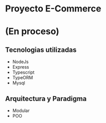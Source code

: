 <h1>Proyecto E-Commerce<h1/>
<span>(En proceso)</span>
 
<h2>Tecnologias utilizadas</h2>
  <ul>
    <li>NodeJs</li>
    <li>Express</li>
    <li>Typescript</li>
    <li>TypeORM</li>
    <li>Mysql</li>
  </ul>

  <h2>Arquitectura y Paradigma</h2>
  <ul>
    <li>Modular</li>
    <li>POO</li>
  </ul>
